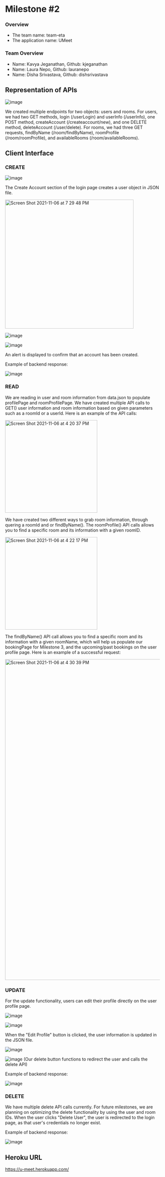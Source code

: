 # Milestone #2

### Overview
- The team name: team-eta
- The application name: UMeet

### Team Overview 
- Name: Kavya Jeganathan, Github: kjeganathan
- Name: Laura Nepo, Github: lauranepo
- Name: Disha Srivastava, Github: dishsrivastava

## Representation of APIs

![image](https://user-images.githubusercontent.com/26130113/140625211-4fb9bbb5-75fd-4421-88e1-cf2e085bd0a8.png)

We created multiple endpoints for two objects: users and rooms. For users, we had two GET methods, login (/userLogin) and userInfo (/userInfo), one POST method, createAccount (/createaccount/new), and one DELETE method, deleteAccount (/user/delete). For rooms, we had three GET requests, findByName (/room/findByName), roomProfile (/room/roomProfile), and availableRooms (/room/availableRooms).

## Client Interface

### CREATE
![image](https://user-images.githubusercontent.com/26130113/140625606-ee84ac61-cc73-4fbd-969d-9241bcf1b71e.png)

The Create Account section of the login page creates a user object in JSON file.

<img width="418" alt="Screen Shot 2021-11-06 at 7 29 48 PM" src="https://user-images.githubusercontent.com/68821572/140626860-94f3e56e-8231-406e-ad6f-47b27d139b4b.png">

![image](https://user-images.githubusercontent.com/26130113/140625621-d81402ea-5caa-4721-a36f-42fa3dac41e4.png)

![image](https://user-images.githubusercontent.com/26130113/140625626-e51f3f77-7b5b-4093-a41c-80d7cff89b2b.png)

An alert is displayed to confirm that an account has been created.

Example of backend response:

![image](https://user-images.githubusercontent.com/26130113/140626127-543fa2f8-e6e8-4e79-b3dc-3bdfc4066d28.png)

### READ

We are reading in user and room information from data.json to populate profilePage and roomProfilePage. We have created multiple API calls to GET() user information and room information based on given parameters such as a roomId or a userId. Here is an example of the API calls: 

<img width="300" alt="Screen Shot 2021-11-06 at 4 20 37 PM" src="https://user-images.githubusercontent.com/20649388/140626632-df8e4bd7-37fb-464a-930e-f0bb2e193067.png">

We have created two different ways to grab room information, through quering a roomId and or findByName(). The roomProfile() API calls allows you to find a specific room and its information with a given roomID. 

<img width="300" alt="Screen Shot 2021-11-06 at 4 22 17 PM" src="https://user-images.githubusercontent.com/20649388/140626670-a1b7087a-54ca-4160-b6d4-3201433eef8e.png">

The findByName() API call allows you to find a specific room and its information with a given roomName, which will help us populate our bookingPage for Milestone 3, and the upcoming/past bookings on the user profile page. Here is an example of a successful request: 

<img width="1040" alt="Screen Shot 2021-11-06 at 4 30 39 PM" src="https://user-images.githubusercontent.com/20649388/140626849-7e008bf8-5e47-4a14-be22-87e71c85d9a7.png">




### UPDATE
For the update functionality, users can edit their profile directly on the user profile page.

![image](https://user-images.githubusercontent.com/26130113/140625764-b5efa66d-07be-4f07-af59-bdd5d52350d1.png)

![image](https://user-images.githubusercontent.com/26130113/140625771-fcaba698-0228-4ca9-8bee-6327ae43acff.png)

When the "Edit Profile" button is clicked, the user information is updated in the JSON file.

![image](https://user-images.githubusercontent.com/26130113/140625780-5c1c004a-e3fa-43fb-b971-e0e10209ba6b.png)

![image](https://user-images.githubusercontent.com/26130113/140626608-8e674f18-e34d-4ad3-9d83-17331e0dcee1.png)
(Our delete button functions to redirect the user and calls the delete API)

Example of backend response:

![image](https://user-images.githubusercontent.com/26130113/140626127-543fa2f8-e6e8-4e79-b3dc-3bdfc4066d28.png)


### DELETE

We have multiple delete API calls currently. For future milestones, we are planning on optimizing the delete functionality by using the user and room IDs. When the user clicks "Delete User",  the user is redirected to the login page, as that user's credentials no longer exist.

Example of backend response: 

![image](https://user-images.githubusercontent.com/26130113/140626413-0bdc5fba-0d08-4930-b6e0-2cea33811434.png)



## Heroku URL
https://u-meet.herokuapp.com/
